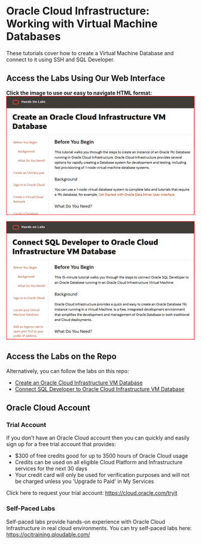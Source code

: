 # Oracle Cloud Infrastructure: Working with Virtual Machine Databases
These tutorials cover how to create a Virtual Machine Database and connect to it using SSH and SQL Developer.

## Access the Labs Using Our Web Interface
**Click the image to use our easy to navigate HTML format:**
[![Create an Oracle Cloud Infrastructure VM Database](images/create-oci-vm-db.png " ")](https://tmcginn.github.io/learning-library/data-management-library/database/oci-vm-database/create-oci-vm-db)

[![Connect SQL Developer to Oracle Cloud Infrastructure VM Database](images/connect-oci-vm-db-sqldeveloper.png " ")](https://tmcginn.github.io/learning-library/data-management-library/database/oci-vm-database/connect-oci-vm-db-sqldeveloper)


## Access the Labs on the Repo
Alternatively, you can follow the labs on this repo:
- [Create an Oracle Cloud Infrastructure VM Database](./create-oci-vm-db/content.md)
- [Connect SQL Developer to Oracle Cloud Infrastructure VM Database](./connect-oci-vm-db-sqldeveloper/content.md)

## Oracle Cloud Account

### Trial Account
If you don't have an Oracle Cloud account then you can quickly and easily sign up for a free trial account that provides:
- $300 of free credits good for up to 3500 hours of Oracle Cloud usage
- Credits can be used on all eligible Cloud Platform and Infrastructure services for the next 30 days
- Your credit card will only be used for verification purposes and will not be charged unless you 'Upgrade to Paid' in My Services

Click here to request your trial account: https://cloud.oracle.com/tryit

### Self-Paced Labs
Self-paced labs provide hands-on experience with Oracle Cloud Infrastructure in real cloud environments. You can try self-paced labs here: https://ocitraining.qloudable.com/
